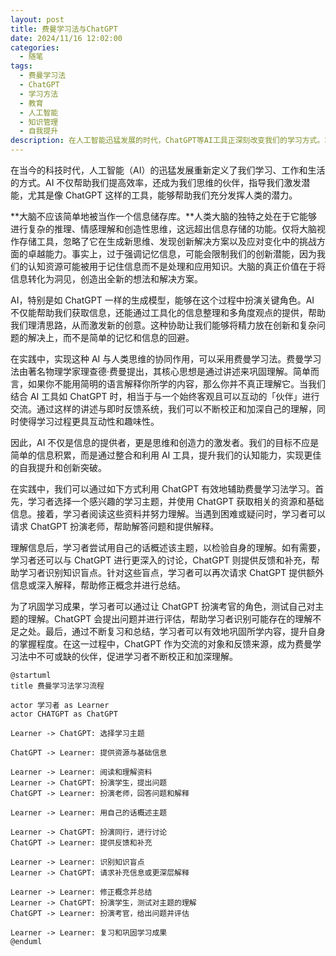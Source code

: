 ```yaml
---
layout: post
title: 费曼学习法与ChatGPT
date: 2024/11/16 12:02:00
categories:
  - 随笔
tags:
  - 费曼学习法
  - ChatGPT
  - 学习方法
  - 教育
  - 人工智能
  - 知识管理
  - 自我提升
description: 在人工智能迅猛发展的时代，ChatGPT等AI工具正深刻改变我们的学习方式。本文探讨如何将费曼学习法与ChatGPT结合，通过AI辅助的互动式学习，提升理解深度与创新能力，实现更高效的知识内化与自我提升。
---
```


在当今的科技时代，人工智能（AI）的迅猛发展重新定义了我们学习、工作和生活的方式。AI 不仅帮助我们提高效率，还成为我们思维的伙伴，指导我们激发潜能，尤其是像 ChatGPT 这样的工具，能够帮助我们充分发挥人类的潜力。

**大脑不应该简单地被当作一个信息储存库。**人类大脑的独特之处在于它能够进行复杂的推理、情感理解和创造性思维，这远超出信息存储的功能。仅将大脑视作存储工具，忽略了它在生成新思维、发现创新解决方案以及应对变化中的挑战方面的卓越能力。事实上，过于强调记忆信息，可能会限制我们的创新潜能，因为我们的认知资源可能被用于记住信息而不是处理和应用知识。大脑的真正价值在于将信息转化为洞见，创造出全新的想法和解决方案。

AI，特别是如 ChatGPT 一样的生成模型，能够在这个过程中扮演关键角色。AI 不仅能帮助我们获取信息，还能通过工具化的信息整理和多角度观点的提供，帮助我们理清思路，从而激发新的创意。这种协助让我们能够将精力放在创新和复杂问题的解决上，而不是简单的记忆和信息的回避。

在实践中，实现这种 AI 与人类思维的协同作用，可以采用费曼学习法。费曼学习法由著名物理学家理查德·费曼提出，其核心思想是通过讲述来巩固理解。简单而言，如果你不能用简明的语言解释你所学的内容，那么你并不真正理解它。当我们结合 AI 工具如 ChatGPT 时，相当于与一个始终客观且可以互动的「伙伴」进行交流。通过这样的讲述与即时反馈系统，我们可以不断校正和加深自己的理解，同时使得学习过程更具互动性和趣味性。

因此，AI 不仅是信息的提供者，更是思维和创造力的激发者。我们的目标不应是简单的信息积累，而是通过整合和利用 AI 工具，提升我们的认知能力，实现更佳的自我提升和创新突破。

在实践中，我们可以通过如下方式利用 ChatGPT 有效地辅助费曼学习法学习。首先，学习者选择一个感兴趣的学习主题，并使用 ChatGPT 获取相关的资源和基础信息。接着，学习者阅读这些资料并努力理解。当遇到困难或疑问时，学习者可以请求 ChatGPT 扮演老师，帮助解答问题和提供解释。

理解信息后，学习者尝试用自己的话概述该主题，以检验自身的理解。如有需要，学习者还可以与 ChatGPT 进行更深入的讨论，ChatGPT 则提供反馈和补充，帮助学习者识别知识盲点。针对这些盲点，学习者可以再次请求 ChatGPT 提供额外信息或深入解释，帮助修正概念并进行总结。

为了巩固学习成果，学习者可以通过让 ChatGPT 扮演考官的角色，测试自己对主题的理解。ChatGPT 会提出问题并进行评估，帮助学习者识别可能存在的理解不足之处。最后，通过不断复习和总结，学习者可以有效地巩固所学内容，提升自身的掌握程度。在这一过程中，ChatGPT 作为交流的对象和反馈来源，成为费曼学习法中不可或缺的伙伴，促进学习者不断校正和加深理解。

```plantuml
@startuml
title 费曼学习法学习流程

actor 学习者 as Learner
actor CHATGPT as ChatGPT

Learner -> ChatGPT: 选择学习主题

ChatGPT -> Learner: 提供资源与基础信息

Learner -> Learner: 阅读和理解资料
Learner -> ChatGPT: 扮演学生，提出问题
ChatGPT -> Learner: 扮演老师，回答问题和解释

Learner -> Learner: 用自己的话概述主题

Learner -> ChatGPT: 扮演同行，进行讨论
ChatGPT -> Learner: 提供反馈和补充

Learner -> Learner: 识别知识盲点
Learner -> ChatGPT: 请求补充信息或更深层解释

Learner -> Learner: 修正概念并总结
Learner -> ChatGPT: 扮演学生，测试对主题的理解
ChatGPT -> Learner: 扮演考官，给出问题并评估

Learner -> Learner: 复习和巩固学习成果
@enduml
```
